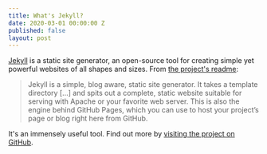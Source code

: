 ```yaml
---
title: What's Jekyll?
date: 2020-03-01 00:00:00 Z
published: false
layout: post
---
```


[Jekyll](https://jekyllrb.com) is a static site generator, an open-source tool for creating simple yet powerful websites of all shapes and sizes. From [the project's readme](https://github.com/jekyll/jekyll/blob/master/README.markdown):

> Jekyll is a simple, blog aware, static site generator. It takes a template directory [...] and spits out a complete, static website suitable for serving with Apache or your favorite web server. This is also the engine behind GitHub Pages, which you can use to host your project’s page or blog right here from GitHub.

It's an immensely useful tool. Find out more by [visiting the project on GitHub](https://github.com/jekyll/jekyll).
